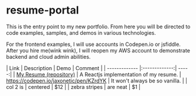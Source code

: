 # resume-portal
This is the entry point to my new portfolio.  From here you will be directed to code examples, samples, and demos in various technologies. 

For the frontend examples, I will use accounts in Codepen.io or jsfiddle.  After you hire me(wink wink), I will reopen my AWS account to demonstrate backend and cloud admin abilities.



| Link          | Description    | Demo       | Comment  |
| ------------- |:-------------:| -----:|
| [My Resume (repository)](https://github.com/jaxonetic-github/react-resume) | A Reactjs implementation of my resume.  | https://codepen.io/jaxonetic/pen/KZrdYK | It won't always be so vanilla. |
| col 2 is      | centered      |   $12 |
| zebra stripes | are neat      |    $1 |

